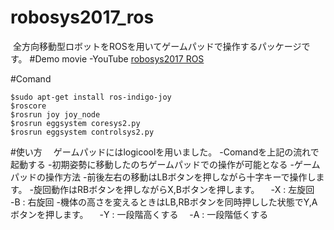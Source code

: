 # robosys2017_ros
  全方向移動型ロボットをROSを用いてゲームパッドで操作するパッケージです。
#Demo movie
-YouTube
[robosys2017 ROS](https://youtu.be/I-pDHkgffcA)

#Comand
```
$sudo apt-get install ros-indigo-joy
$roscore
$rosrun joy joy_node
$rosrun eggsystem coresys2.py
$rosrun eggsystem controlsys2.py
```
#使い方
　ゲームパッドにはlogicoolを用いました。
-Comandを上記の流れで起動する
-初期姿勢に移動したのちゲームパッドでの操作が可能となる
-ゲームパッドの操作方法
 -前後左右の移動はLBボタンを押しながら十字キーで操作します。
 -旋回動作はRBボタンを押しながらX,Bボタンを押します。
 　-X : 左旋回
   -B : 右旋回
 -機体の高さを変えるときはLB,RBボタンを同時押しした状態でY,Aボタンを押します。
 　-Y : 一段階高くする
 　-A : 一段階低くする
